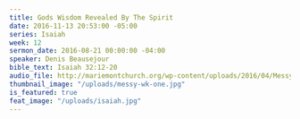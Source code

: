 ```yaml
---
title: Gods Wisdom Revealed By The Spirit
date: 2016-11-13 20:53:00 -05:00
series: Isaiah
week: 12
sermon_date: 2016-08-21 00:00:00 -04:00
speaker: Denis Beausejour
bible_text: Isaiah 32:12-20
audio_file: http://mariemontchurch.org/wp-content/uploads/2016/04/Messy-Church-Week-1-Denis.mp3
thumbnail_image: "/uploads/messy-wk-one.jpg"
is_featured: true
feat_image: "/uploads/isaiah.jpg"
---
```


